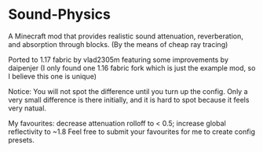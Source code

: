 # Sound-Physics
A Minecraft mod that provides realistic sound attenuation, reverberation, and absorption through blocks. (By the means of cheap ray tracing)

Ported to 1.17 fabric by vlad2305m featuring some improvements by daipenjer (I only found one 1.16 fabric fork which is just the example mod, so I believe this one is unique)

Notice: You will not spot the difference until you turn up the config. Only a very small difference is there initially, and it is hard to spot because it feels very natual.

My favourites: decrease attenuation rolloff to < 0.5; increase global reflectivity to ~1.8
Feel free to submit your favourites for me to create config presets.
